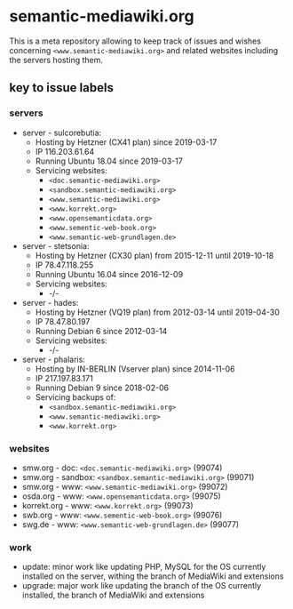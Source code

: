 # semantic-mediawiki.org
This is a meta repository allowing to keep track of issues and wishes concerning `<www.semantic-mediawiki.org>` and related websites including the servers hosting them.

## key to issue labels

### servers
* server - sulcorebutia:  
  * Hosting by Hetzner (CX41 plan) since 2019-03-17
  * IP 116.203.61.64
  * Running Ubuntu 18.04 since 2019-03-17
  * Servicing websites:
    * `<doc.semantic-mediawiki.org>`
    * `<sandbox.semantic-mediawiki.org>`
    * `<www.semantic-mediawiki.org>`
    * `<www.korrekt.org>`
    * `<www.opensemanticdata.org>`
    * `<www.sementic-web-book.org>`
    * `<www.semantic-web-grundlagen.de>`
* server - stetsonia:  
  * Hosting by Hetzner (CX30 plan) from 2015-12-11 until 2019-10-18
  * IP 78.47.118.255
  * Running Ubuntu 16.04 since 2016-12-09
  * Servicing websites:
    * -/-
* server - hades:  
  * Hosting by Hetzner (VQ19 plan) from 2012-03-14 until 2019-04-30
  * IP 78.47.80.197
  * Running Debian 6 since 2012-03-14
  * Servicing websites:
    * -/-
* server - phalaris:
  * Hosting by IN-BERLIN (Vserver plan) since 2014-11-06
  * IP 217.197.83.171
  * Running Debian 9 since 2018-02-06
  * Servicing backups of:
    * `<sandbox.semantic-mediawiki.org>`
    * `<www.semantic-mediawiki.org>`
    * `<www.korrekt.org>`

### websites
* smw.org - doc: `<doc.semantic-mediawiki.org>` (99074)
* smw.org - sandbox: `<sandbox.semantic-mediawiki.org>` (99071)
* smw.org - www: `<www.semantic-mediawiki.org>` (99072)
* osda.org - www: `<www.opensemanticdata.org>` (99075)
* korrekt.org - www: `<www.korrekt.org>` (99073)
* swb.org - www: `<www.sementic-web-book.org>` (99076)
* swg.de - www: `<www.semantic-web-grundlagen.de>` (99077)
 
### work
* update: minor work like updating PHP, MySQL for the OS currently installed on the server, withing the branch of MediaWiki and extensions
* upgrade: major work like updating the branch of the OS currently installed, the branch of MediaWiki and extensions

